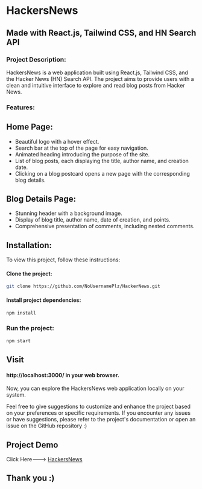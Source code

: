 # HackersNews
## Made with React.js, Tailwind CSS, and HN Search API
### Project Description:
HackersNews is a web application built using React.js, Tailwind CSS, and the Hacker News (HN) Search API. The project aims to provide users with a clean and intuitive interface to explore and read blog posts from Hacker News.

### Features:
## Home Page:

* Beautiful logo with a hover effect.
* Search bar at the top of the page for easy navigation.
* Animated heading introducing the purpose of the site.
* List of blog posts, each displaying the title, author name, and creation date.
* Clicking on a blog postcard opens a new page with the corresponding blog details.
## Blog Details Page:

* Stunning header with a background image.
* Display of blog title, author name, date of creation, and points.
* Comprehensive presentation of comments, including nested comments.
## Installation:
To view this project, follow these instructions:

#### Clone the project:

```bash
git clone https://github.com/NoUsernamePlz/HackerNews.git
```
#### Install project dependencies:

```bash
npm install
```
### Run the project:

```bash
npm start
```
## Visit
#### http://localhost:3000/ in your web browser.

Now, you can explore the HackersNews web application locally on your system.

Feel free to give suggestions to customize and enhance the project based on your preferences or specific requirements. If you encounter any issues or have suggestions, please refer to the project's documentation or open an issue on the GitHub repository :)

## Project Demo 
Click Here---> [HackersNews](https://drive.google.com/file/d/1sMZ7j-sNzCmB8837vvLFl9XdcKahacpU/view?usp=sharing)

## Thank you :)










